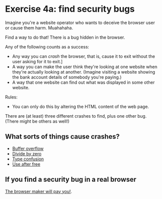 # Exercise 4a: find security bugs

Imagine you're a website operator who wants to deceive the browser user or
cause them harm. Muahahaha.

Find a way to do that! There is a bug hidden in the browser.

Any of the following counts as a success:

* Any way you can *crash* the browser, that is, cause it to exit without
  the user asking for it to exit.]
* A way you can make the user think they're looking at one website
  when they're actually looking at another. (Imagine visiting a website
  showing the bank account details of somebody you're paying.)
* A way that one website can find out what was displayed in some
  other website.

Rules:
* You can only do this by altering the HTML content of the web page.

There are (at least) three different crashes to find, plus one other bug.
(There might be others as well!)

## What sorts of things cause crashes?

* [Buffer overflow](https://en.wikipedia.org/wiki/Buffer_overflow)
* [Divide by zero](https://en.wikipedia.org/wiki/Division_by_zero)
* [Type confusion](https://www.microsoft.com/en-us/security/blog/2015/06/17/understanding-type-confusion-vulnerabilities-cve-2015-0336/)
* [Use after free](https://en.wikipedia.org/wiki/Dangling_pointer#use_after_free)

## If you find a security bug in a real browser

[The browser maker will pay you!](https://bughunters.google.com/about/rules/5745167867576320/chrome-vulnerability-reward-program-rules#reward-amounts).